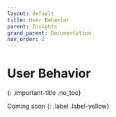 ```yaml
---
layout: default
title: User Behavior
parent: Insights
grand_parent: Documentation
nav_order: 2
---
```


# User Behavior
{: .important-title .no_toc}

Coming soon
{: .label .label-yellow}